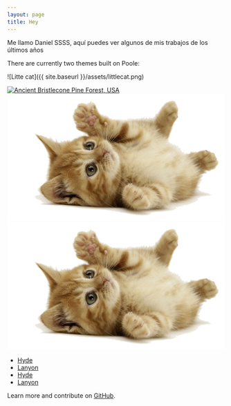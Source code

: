 ```yaml
---
layout: page
title: Hey
---
```


Me llamo Daniel SSSS, aquí puedes ver algunos de mis trabajos de los últimos años

There are currently two themes built on Poole:

![Litte cat]({{ site.baseurl }}/assets/littlecat.png) 

<a href="{{ site.baseurl }}/assets/littlecat.png">
    <img 
        src="/{{ site.baseurl }}/assets/littlecat.png" 
        alt="Ancient Bristlecone Pine Forest, USA"
    >
</a>

<a href="/assets/littlecat.png">
    <img 
        src="/assets/littlecat.png" 
        alt="Bncient Bristlecone Pine Forest, USA"
    >
</a>

<a href="{{ site.baseurl }}/assets/littlecat.png">
    <img 
        src="/assets/littlecat.png" 
        alt="Cncient Bristlecone Pine Forest, USA"
    >
</a>

- [Hyde](https://hyde.getpoole.com)
- [Lanyon](https://lanyon.getpoole.com)
- [Hyde](https://hyde.getpoole.com)
- [Lanyon](https://lanyon.getpoole.com)

Learn more and contribute on [GitHub](https://github.com/poole).
